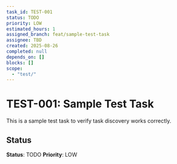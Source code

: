 ```yaml
---
task_id: TEST-001
status: TODO
priority: LOW
estimated_hours: 1
assigned_branch: feat/sample-test-task
assignee: TBD
created: 2025-08-26
completed: null
depends_on: []
blocks: []
scope:
  - "test/"
---
```


# TEST-001: Sample Test Task

This is a sample test task to verify task discovery works correctly.

## Status
**Status**: TODO
**Priority**: LOW